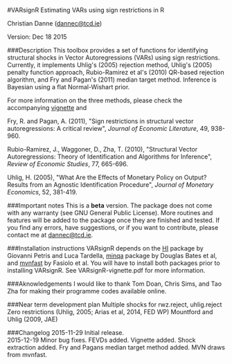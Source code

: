#VARsignR
Estimating VARs using sign restrictions in R

Christian Danne (dannec@tcd.ie)

Version: Dec 18 2015

###Description
This toolbox provides a set of functions for identifying structural shocks in Vector Autoregressions (VARs) using sign restrictions. Currently, it implements Uhlig's (2005) rejection method, Uhlig's (2005) penalty function approach, Rubio-Ramirez et al's (2010) QR-based rejection algorithm, and Fry and Pagan's (2011) median target method. Inference is Bayesian using a flat Normal-Wishart prior.  

For more information on the three methods, please check the accompanying [vignette](https://ideas.repec.org/p/pra/mprapa/68429.html) and  

Fry, R. and Pagan, A. (2011), "Sign restrictions in structural vector autoregressions: A critical review", *Journal of Economic Literature*, 49, 938-960.

Rubio-Ramirez, J., Waggoner, D., Zha, T. (2010), "Structural Vector Autoregressions: Theory of Identification and Algorithms for Inference", *Review of Economic Studies*, 77, 665-696.

Uhlig, H. (2005), "What Are the Effects of Monetary Policy on Output? Results from an Agnostic Identification Procedure", *Journal of Monetary Economics*, 52, 381-419.

###Important notes
This is a **beta** version. The package does not come with any warranty (see GNU General Public License). More routines and features will be added to the package once they are finished and tested. If you find any errors, have suggestions, or if you want to contribute, please contact me at dannec@tcd.ie. 

###Installation instructions
VARsignR depends on the [HI](https://cran.r-project.org/web/packages/HI) package by Giovanni Petris and Luca Tardella, [minqa](https://cran.r-project.org/web/packages/minqa/) package by Douglas Bates et al, and [mvnfast](https://cran.r-project.org/web/packages/mvnfast) by Fasiolo et al. You will have to install both packages prior to installing VARsignR. See VARsignR-vignette.pdf for more information. 

###Aknowledgements 
I would like to thank Tom Doan, Chris Sims, and Tao Zha for making their programme codes available online. 

###Near term development plan
Multiple shocks for rwz.reject, uhlig.reject
Zero restrictions (Uhlig, 2005; Arias et al, 2014, FED WP)
Mountford and Uhlig (2009, JAE)

 
###Changelog
2015-11-29 Initial release.    
2015-12-19 Minor bug fixes. FEVDs added. Vignette added. Shock extraction added. Fry and Pagans median target method added. MVN draws from mvnfast.  
 

 
 


 


 
